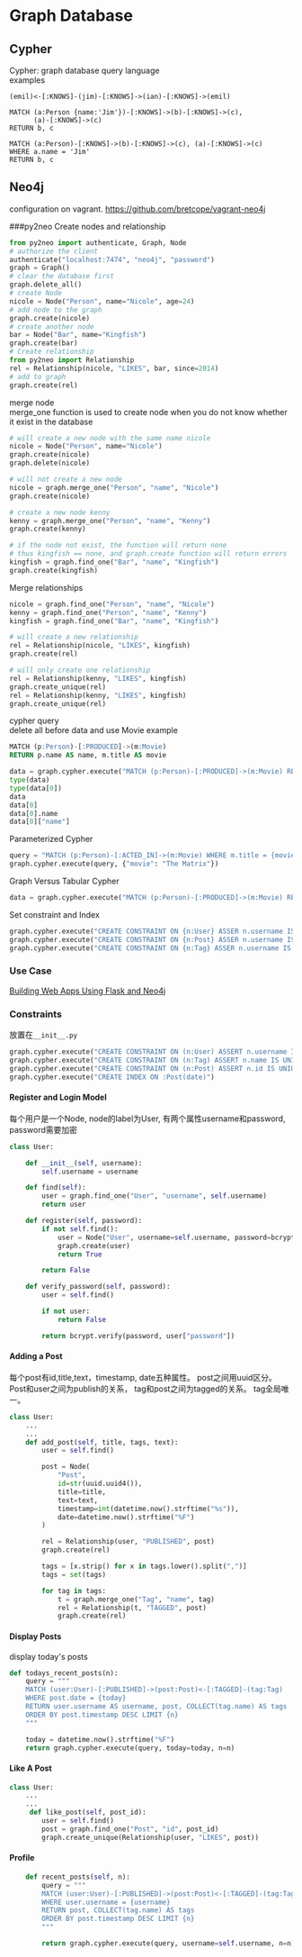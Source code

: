 # Graph Database


## Cypher
Cypher: graph database query language  
examples
```
(emil)<-[:KNOWS]-(jim)-[:KNOWS]->(ian)-[:KNOWS]->(emil)
```
```
MATCH (a:Person {name:'Jim'})-[:KNOWS]->(b)-[:KNOWS]->(c),
      (a)-[:KNOWS]->(c)
RETURN b, c
```
```
MATCH (a:Person)-[:KNOWS]->(b)-[:KNOWS]->(c), (a)-[:KNOWS]->(c)
WHERE a.name = 'Jim'
RETURN b, c
```

## Neo4j
configuration on vagrant. https://github.com/bretcope/vagrant-neo4j  

###py2neo
Create nodes and relationship
```python
from py2neo import authenticate, Graph, Node
# authorize the client
authenticate("localhost:7474", "neo4j", "password")
graph = Graph()
# clear the database first
graph.delete_all()
# create Node
nicole = Node("Person", name="Nicole", age=24)
# add node to the graph
graph.create(nicole)
# create another node
bar = Node("Bar", name="Kingfish")
graph.create(bar)
# Create relationship
from py2neo import Relationship
rel = Relationship(nicole, "LIKES", bar, since=2014)
# add to graph
graph.create(rel)
```

merge node  
merge_one function is used to create node when you do not know whether it exist in the database
```python
# will create a new node with the same name nicole
nicole = Node("Person", name="Nicole")
graph.create(nicole)
graph.delete(nicole)

# will not create a new node
nicole = graph.merge_one("Person", "name", "Nicole")
graph.create(nicole)

# create a new node kenny
kenny = graph.merge_one("Person", "name", "Kenny")
graph.create(kenny)

# if the node not exist, the function will return none
# thus kingfish == none, and graph.create function will return errors
kingfish = graph.find_one("Bar", "name", "Kingfish")
graph.create(kingfish)

```

Merge relationships
```python
nicole = graph.find_one("Person", "name", "Nicole")
kenny = graph.find_one("Person", "name", "Kenny")
kingfish = graph.find_one("Bar", "name", "Kingfish")

# will create a new relationship
rel = Relationship(nicole, "LIKES", kingfish)
graph.create(rel)

# will only create one relationship
rel = Relationship(kenny, "LIKES", kingfish)
graph.create_unique(rel)
rel = Relationship(kenny, "LIKES", kingfish)
graph.create_unique(rel)
```

cypher query  
delete all before data and use Movie example
```sql
MATCH (p:Person)-[:PRODUCED]->(m:Movie)
RETURN p.name AS name, m.title AS movie
```
```python
data = graph.cypher.execute("MATCH (p:Person)-[:PRODUCED]->(m:Movie) RETURN p.name AS name, m.te AS movie")
type(data)
type(data[0])
data
data[0]
data[0].name
data[0]["name"]
```

Parameterized Cypher
```python
query = "MATCH (p:Person)-[:ACTED_IN]->(m:Movie) WHERE m.title = {movie} RETURN p.name"
graph.cypher.execute(query, {"movie": "The Matrix"})
```

Graph Versus Tabular Cypher
```python
data = graph.cypher.execute("MATCH (p:Person)-[:PRODUCED]->(m:Movie) RETURN p, m")
```

Set constraint and Index
```python
graph.cypher.execute("CREATE CONSTRAINT ON {n:User} ASSER n.username IS UNIQUE")
graph.cypher.execute("CREATE CONSTRAINT ON {n:Post} ASSER n.username IS UNIQUE")
graph.cypher.execute("CREATE CONSTRAINT ON {n:Tag} ASSER n.username IS UNIQUE")
```

### Use Case
[Building Web Apps Using Flask and Neo4j](https://www.safaribooksonline.com/library/view/building-web-apps/9781771374859/)

### Constraints
放置在```__init__.py```
```python
graph.cypher.execute("CREATE CONSTRAINT ON (n:User) ASSERT n.username IS UNIQUE")
graph.cypher.execute("CREATE CONSTRAINT ON (n:Tag) ASSERT n.name IS UNIQUE")
graph.cypher.execute("CREATE CONSTRAINT ON (n:Post) ASSERT n.id IS UNIQUE")
graph.cypher.execute("CREATE INDEX ON :Post(date)")
```


#### Register and Login Model
每个用户是一个Node, node的label为User, 有两个属性username和password, password需要加密
```python
class User:

    def __init__(self, username):
        self.username = username

    def find(self):
        user = graph.find_one("User", "username", self.username)
        return user

    def register(self, password):
        if not self.find():
            user = Node("User", username=self.username, password=bcrypt.encrypt(password))
            graph.create(user)
            return True

        return False

    def verify_password(self, password):
        user = self.find()

        if not user:
            return False

        return bcrypt.verify(password, user["password"])
```

#### Adding a Post
每个post有id,title,text，timestamp, date五种属性。 post之间用uuid区分。  
Post和user之间为publish的关系， tag和post之间为tagged的关系。 tag全局唯一。
```python
class User:
    ...
    ...
    def add_post(self, title, tags, text):
        user = self.find()

        post = Node(
            "Post",
            id=str(uuid.uuid4()),
            title=title,
            text=text,
            timestamp=int(datetime.now().strftime("%s")),
            date=datetime.now().strftime("%F")
        )

        rel = Relationship(user, "PUBLISHED", post)
        graph.create(rel)

        tags = [x.strip() for x in tags.lower().split(",")]
        tags = set(tags)

        for tag in tags:
            t = graph.merge_one("Tag", "name", tag)
            rel = Relationship(t, "TAGGED", post)
            graph.create(rel)
```

#### Display Posts
display today's posts
```python
def todays_recent_posts(n):
    query = """
    MATCH (user:User)-[:PUBLISHED]->(post:Post)<-[:TAGGED]-(tag:Tag)
    WHERE post.date = {today}
    RETURN user.username AS username, post, COLLECT(tag.name) AS tags
    ORDER BY post.timestamp DESC LIMIT {n}
    """

    today = datetime.now().strftime("%F")
    return graph.cypher.execute(query, today=today, n=n)
```

#### Like A Post

```python
class User:
    ...
    ...
     def like_post(self, post_id):
        user = self.find()
        post = graph.find_one("Post", "id", post_id)
        graph.create_unique(Relationship(user, "LIKES", post))
```

#### Profile
```python
    def recent_posts(self, n):
        query = """
        MATCH (user:User)-[:PUBLISHED]->(post:Post)<-[:TAGGED]-(tag:Tag)
        WHERE user.username = {username}
        RETURN post, COLLECT(tag.name) AS tags
        ORDER BY post.timestamp DESC LIMIT {n}
        """

        return graph.cypher.execute(query, username=self.username, n=n)
```